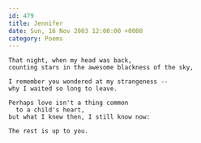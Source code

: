 ```yaml
---
id: 479
title: Jennifer
date: Sun, 16 Nov 2003 12:00:00 +0000
category: Poems
---
```


    That night, when my head was back,  
    counting stars in the awesome blackness of the sky,

    I remember you wondered at my strangeness --  
    why I waited so long to leave.

    Perhaps love isn't a thing common  
      to a child's heart,  
    but what I knew then, I still know now:

    The rest is up to you.


